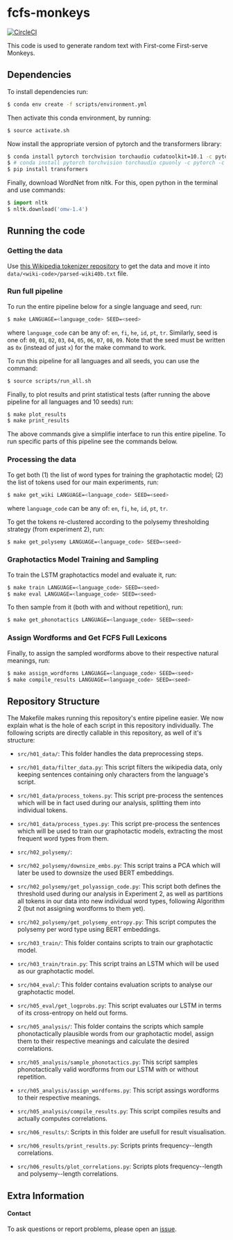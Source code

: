 # fcfs-monkeys

[![CircleCI](https://circleci.com/gh/rycolab/fcfs-monkeys.svg?style=svg&circle-token=dae87df242fd23ebf39ecfdd381274f19da5315b)](https://circleci.com/gh/rycolab/fcfs-monkeys)

This code is used to generate random text with First-come First-serve Monkeys.

## Dependencies

To install dependencies run:
```bash
$ conda env create -f scripts/environment.yml
```
Then activate this conda environment, by running:
```bash
$ source activate.sh
```

Now install the appropriate version of pytorch and the transformers library:
```bash
$ conda install pytorch torchvision torchaudio cudatoolkit=10.1 -c pytorch -c conda-forge
$ # conda install pytorch torchvision torchaudio cpuonly -c pytorch -c conda-forge
$ pip install transformers
```
Finally, download WordNet from nltk. For this, open python in the terminal and use commands:
```python
$ import nltk
$ nltk.download('omw-1.4')
```

## Running the code

### Getting the data

Use [this Wikipedia tokenizer repository](https://github.com/tpimentelms/wiki-tokenizer) to get the data and move it into `data/<wiki-code>/parsed-wiki40b.txt` file.


### Run full pipeline

To run the entire pipeline below for a single language and seed, run:
```bash
$ make LANGUAGE=<language_code> SEED=<seed>
```
where `language_code` can be any of: `en`, `fi`, `he`, `id`, `pt`, `tr`.
Similarly, seed is one of: `00`, `01`, `02`, `03`, `04`, `05`, `06`, `07`, `08`, `09`.
Note that the seed must be written as `0x` (instead of just `x`) for the make command to work.

To run this pipeline for all languages and all seeds, you can use the command:
```bash
$ source scripts/run_all.sh
```

Finally, to plot results and print statistical tests (after running the above pipeline for all languages and 10 seeds) run:
```bash
$ make plot_results
$ make print_results
```

The above commands give a simplifie interface to run this entire pipeline.
To run specific parts of this pipeline see the commands below.


### Processing the data

To get both (1) the list of word types for training the graphotactic model; (2) the list of tokens used for our main experiments, run:
```bash
$ make get_wiki LANGUAGE=<language_code> SEED=<seed>
```
where `language_code` can be any of: `en`, `fi`, `he`, `id`, `pt`, `tr`.

To get the tokens re-clustered according to the polysemy thresholding strategy (from experiment 2), run:
```bash
$ make get_polysemy LANGUAGE=<language_code> SEED=<seed>
```

### Graphotactics Model Training and Sampling

To train the LSTM graphotactics model and evaluate it, run:
```bash
$ make train LANGUAGE=<language_code> SEED=<seed>
$ make eval LANGUAGE=<language_code> SEED=<seed>
```
To then sample from it (both with and without repetition), run:
```bash
$ make get_phonotactics LANGUAGE=<language_code> SEED=<seed>
```

### Assign Wordforms and Get FCFS Full Lexicons

Finally, to assign the sampled wordforms above to their respective natural meanings, run:
```bash
$ make assign_wordforms LANGUAGE=<language_code> SEED=<seed>
$ make compile_results LANGUAGE=<language_code> SEED=<seed>
```

## Repository Structure

The Makefile makes running this repository's entire pipeline easier.
We now explain what is the hole of each script in this repository individually.
The following scripts are directly callable in this repository, as well of it's structure:

* `src/h01_data/`: This folder handles the data preprocessing steps.
* `src/h01_data/filter_data.py`: This script filters the wikipedia data, only keeping sentences containing only characters from the language's script.
* `src/h01_data/process_tokens.py`: This script pre-process the sentences which will be in fact used during our analysis, splitting them into individual tokens.
* `src/h01_data/process_types.py`: This script pre-process the sentences which will be used to train our graphotactic models, extracting the most frequent word types from them.

* `src/h02_polysemy/`:
* `src/h02_polysemy/downsize_embs.py`: This script trains a PCA which will later be used to downsize the used BERT embeddings.
* `src/h02_polysemy/get_polyassign_code.py`: This script both defines the threshold used during our analysis in Experiment 2, as well as partitions all tokens in our data into new individual word types, following Algorithm 2 (but not assigning wordforms to them yet).
* `src/h02_polysemy/get_polysemy_entropy.py`: This script computes the polysemy per word type using BERT embeddings.

* `src/h03_train/`: This folder contains scripts to train our graphotactic model.
* `src/h03_train/train.py`: This script trains an LSTM which will be used as our graphotactic model.

* `src/h04_eval/`: This folder contains evaluation scripts to analyse our graphotactic model.
* `src/h05_eval/get_logprobs.py`: This script evaluates our LSTM in terms of its cross-entropy on held out forms.

* `src/h05_analysis/`: This folder contains the scripts which sample phonotactically plausible words from our graphotactic model, assign them to their respective meanings and calculate the desired correlations.
* `src/h05_analysis/sample_phonotactics.py`: This script samples phonotactically valid wordforms from our LSTM with or without repetition.
* `src/h05_analysis/assign_wordforms.py`: This script assings wordforms to their respective meanings.
* `src/h05_analysis/compile_results.py`: This script compiles results and actually computes correlations.

* `src/h06_results/`: Scripts in this folder are usefull for result visualisation.
* `src/h06_results/print_results.py`: Scripts prints frequency--length correlations.
* `src/h06_results/plot_correlations.py`: Scripts plots frequency--length and polysemy--length correlations.


## Extra Information

#### Contact

To ask questions or report problems, please open an [issue](https://github.com/rycolab/fcfs-monkeys/issues).
